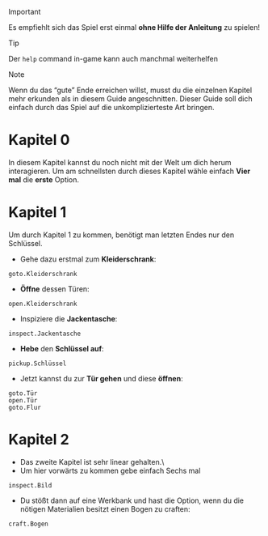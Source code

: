 > [!IMPORTANT]
> Es empfiehlt sich das Spiel erst einmal **ohne Hilfe der Anleitung** zu spielen!

> [!TIP]
> Der `help` command in-game kann auch manchmal weiterhelfen

> [!NOTE]
> Wenn du das “gute” Ende erreichen willst, musst du die einzelnen Kapitel mehr erkunden als in diesem Guide angeschnitten. Dieser Guide soll dich einfach durch das Spiel auf die unkomplizierteste Art bringen.

# Kapitel 0
In diesem Kapitel kannst du noch nicht mit der Welt um dich herum interagieren. Um am schnellsten durch dieses Kapitel wähle einfach **Vier mal** die **erste** Option.

# Kapitel 1
Um durch Kapitel 1 zu kommen, benötigt man letzten Endes nur den Schlüssel.
- Gehe dazu erstmal zum **Kleiderschrank**:
```
goto.Kleiderschrank
```
- **Öffne** dessen Türen:
```
open.Kleiderschrank
```
- Inspiziere die **Jackentasche**:
```
inspect.Jackentasche
```
- **Hebe** den **Schlüssel auf**:
```
pickup.Schlüssel
```
- Jetzt kannst du zur **Tür gehen** und diese **öffnen**:
```
goto.Tür
open.Tür
goto.Flur
```

# Kapitel 2
- Das zweite Kapitel ist sehr linear gehalten.\
- Um hier vorwärts zu kommen gebe einfach Sechs mal
```
inspect.Bild
```
- Du stößt dann auf eine Werkbank und hast die Option, wenn du die nötigen Materialien besitzt einen Bogen zu craften:
```
craft.Bogen
```












